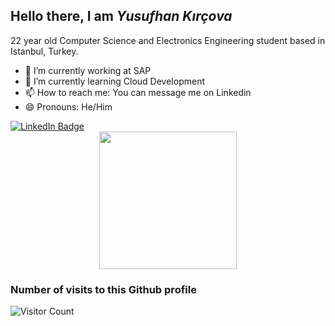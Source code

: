 ## Hello there, I am ***Yusufhan Kırçova***
22 year old Computer Science and Electronics Engineering student based in Istanbul, Turkey.
- 🔭 I’m currently working at SAP
- 🌱 I’m currently learning Cloud Development
- 📫 How to reach me: You can message me on Linkedin
- 😄 Pronouns: He/Him



<div>
     <a href="https://www.linkedin.com/in/yusufhan/">
     <img src="https://img.shields.io/badge/LinkedIn-blue?style=for-the-badge&logo=linkedin&logoColor=white" alt="LinkedIn Badge"/>
     </a>
</div>
   
    
<div>

</div>

<div>
     <center>
     <img src="https://pa1.narvii.com/7058/0edfb3101dfeeab703074029a49ede9a4cf56723r1-800-450_hq.gif" width="220"/>
     <center/>
</div>


### Number of visits to this Github profile



![Visitor Count](https://profile-counter.glitch.me/{kircova}/count.svg)




<!--
**kircova/kircova** is a ✨ _special_ ✨ repository because its `README.md` (this file) appears on your GitHub profile.

Here are some ideas to get you started:

- 🔭 I’m currently working on ...
- 🌱 I’m currently learning ...
- 👯 I’m looking to collaborate on ...
- 🤔 I’m looking for help with ...
- 💬 Ask me about ...
- 📫 How to reach me: ...
- 😄 Pronouns: ...
- ⚡ Fun fact: ...
-->

